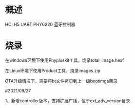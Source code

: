 # 概述

HCI H5 UART PHY6220 蓝牙控制器

# 烧录

在windows环境下使用Phypluskit工具，烧录total_image.hexf

在Linux环境下使用Product工具，烧录images.zip

OTA升级情况下，需要将bt文件拷贝到上一级bootimgs目录

#2021/09/27

1、新增controller版本，支持扩展广播，位于ext_adv_version目录